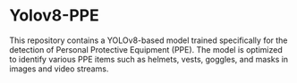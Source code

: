 # Yolov8-PPE
This repository contains a YOLOv8-based model trained specifically for the detection of Personal Protective Equipment (PPE). The model is optimized to identify various PPE items such as helmets, vests, goggles, and masks in images and video streams.
